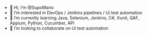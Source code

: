 - 👋 Hi, I’m @SupoMario
- 👀 I’m interested in DevOps / Jenkins pipelines / Ui test automation
- 🌱 I’m currently learning Java, Selenium, Jenkins, C#, Xunit, QAF, Appium, Python, Cucumber, API
- 💞️ I’m looking to collaborate on Ui test automation


<!---
SupoMario/SupoMario is a ✨ special ✨ repository because its `README.md` (this file) appears on your GitHub profile.
You can click the Preview link to take a look at your changes.
--->
